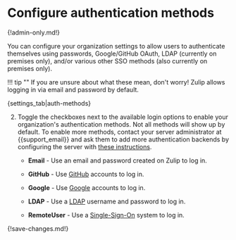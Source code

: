 # Configure authentication methods

{!admin-only.md!}

You can configure your organization settings to allow users to authenticate
themselves using passwords, Google/GitHub OAuth, LDAP (currently on premises
only), and/or various other SSO methods (also currently on premises only).

!!! tip ""
    If you are unsure about what these mean, don't worry! Zulip
    allows logging in via email and password by default.

{settings_tab|auth-methods}

2. Toggle the checkboxes next to the available login options to enable your
organization's authentication methods. Not all methods will show up by
default. To enable more methods, contact your server administrator at
{{support_email}} and ask them to add more authentication backends by
configuring the server with
[these instructions](https://zulip.readthedocs.io/en/latest/production/authentication-methods.html).

     * **Email** - Use an email and password created on Zulip to log in.

     * **GitHub** - Use [GitHub](https://github.com/) accounts to log in.

     * **Google** - Use [Google](https://google.com/) accounts to log in.

     * **LDAP** - Use a [LDAP](https://en.wikipedia.org/wiki/Lightweight_Directory_Access_Protocol)
     username and password to log in.

     * **RemoteUser** - Use a [Single-Sign-On](https://en.wikipedia.org/wiki/Single_sign-on)
     system to log in.


{!save-changes.md!}
